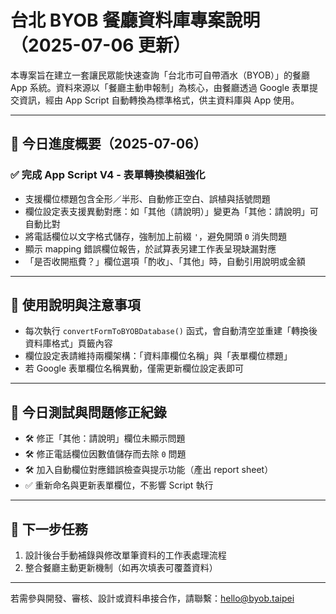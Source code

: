 # 台北 BYOB 餐廳資料庫專案說明（2025-07-06 更新）

本專案旨在建立一套讓民眾能快速查詢「台北市可自帶酒水（BYOB）」的餐廳 App 系統。資料來源以「餐廳主動申報制」為核心，由餐廳透過 Google 表單提交資訊，經由 App Script 自動轉換為標準格式，供主資料庫與 App 使用。

---

## 📌 今日進度概要（2025-07-06）

### ✅ 完成 App Script V4 - 表單轉換模組強化

* 支援欄位標題包含全形／半形、自動修正空白、誤植與括號問題
* 欄位設定表支援異動對應：如「其他（請說明）」變更為「其他：請說明」可自動比對
* 將電話欄位以文字格式儲存，強制加上前綴 `'`，避免開頭 `0` 消失問題
* 顯示 mapping 錯誤欄位報告，於試算表另建工作表呈現缺漏對應
* 「是否收開瓶費？」欄位選項「酌收」、「其他」時，自動引用說明或金額

---

## 🔄 使用說明與注意事項

* 每次執行 `convertFormToBYOBDatabase()` 函式，會自動清空並重建「轉換後資料庫格式」頁籤內容
* 欄位設定表請維持兩欄架構：「資料庫欄位名稱」與「表單欄位標題」
* 若 Google 表單欄位名稱異動，僅需更新欄位設定表即可

---

## 🧪 今日測試與問題修正紀錄

* 🛠 修正「其他：請說明」欄位未顯示問題
* 🛠 修正電話欄位因數值儲存而去除 `0` 問題
* 🛠 加入自動欄位對應錯誤檢查與提示功能（產出 report sheet）
* ✅ 重新命名與更新表單欄位，不影響 Script 執行

---

## 🔧 下一步任務

1. 設計後台手動補錄與修改單筆資料的工作表處理流程
2. 整合餐廳主動更新機制（如再次填表可覆蓋資料）

---

若需參與開發、審核、設計或資料串接合作，請聯繫：[hello@byob.taipei](mailto:hello@byob.taipei)
